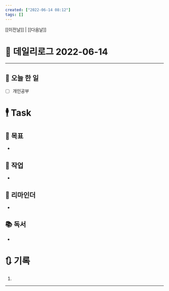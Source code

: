 ```yaml
---
created: ["2022-06-14 08:12"]
tags: []
---
```


[[이전날]] | [[다음날]]

# 📅 데일리로그  2022-06-14
---
## 🔷 오늘 한 일
- [ ] 개인공부


# 🕴 Task
## 🎯 목표
-
 
## 🚀 작업
-
 
## 📕 리마인더
-
 
## 📚 독서
-
 

# 🔃 기록
1. 
---

